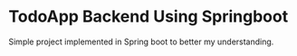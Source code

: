 # TodoApp Backend Using Springboot

Simple project implemented in Spring boot to better my understanding.
